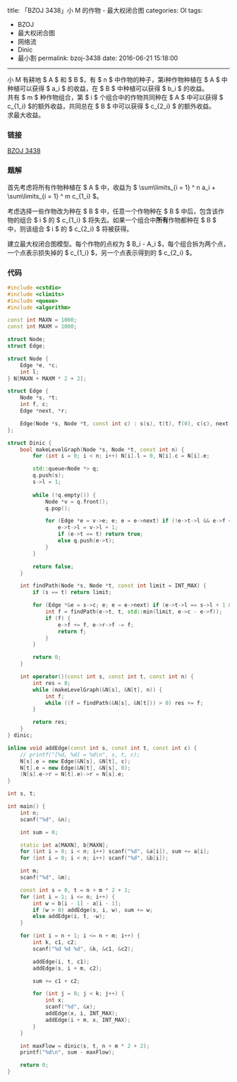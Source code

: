 title: 「BZOJ 3438」小 M 的作物 - 最大权闭合图
categories: OI
tags: 
  - BZOJ
  - 最大权闭合图
  - 网络流
  - Dinic
  - 最小割
permalink: bzoj-3438
date: 2016-06-21 15:18:00
---

小 M 有耕地 $ A $ 和 $ B $，有 $ n $ 中作物的种子，第i种作物种植在 $ A $ 中种植可以获得 $ a_i $ 的收益，在 $ B $ 中种植可以获得 $ b_i $ 的收益。  
共有 $ m $ 种作物组合，第 $ i $ 个组合中的作物共同种在 $ A $ 中可以获得 $ c_{1_i} $的额外收益，共同总在 $ B $ 中可以获得 $ c_{2_i} $ 的额外收益。  
求最大收益。

<!-- more -->

### 链接
[BZOJ 3438](http://www.lydsy.com/JudgeOnline/problem.php?id=3438)

### 题解
首先考虑将所有作物种植在 $ A $ 中，收益为 $ \sum\limits_{i = 1} ^ n a_i + \sum\limits_{i = 1} ^ m c_{1_i} $。

考虑选择一些作物改为种在 $ B $ 中，任意一个作物种在 $ B $ 中后，包含该作物的组合 $ i $ 的 $ c_{1_i} $ 将失去。如果一个组合中**所有**作物都种在 $ B $ 中，则该组合 $ i $ 的 $ c_{2_i} $ 将被获得。

建立最大权闭合图模型。每个作物的点权为 $ B_i - A_i $，每个组合拆为两个点，一个点表示损失掉的 $ c_{1_i} $，另一个点表示得到的 $ c_{2_i} $。

### 代码
```c++
#include <cstdio>
#include <climits>
#include <queue>
#include <algorithm>

const int MAXN = 1000;
const int MAXM = 1000;

struct Node;
struct Edge;

struct Node {
	Edge *e, *c;
	int l;
} N[MAXN + MAXM * 2 + 2];

struct Edge {
	Node *s, *t;
	int f, c;
	Edge *next, *r;

	Edge(Node *s, Node *t, const int c) : s(s), t(t), f(0), c(c), next(s->e) {}
};

struct Dinic {
	bool makeLevelGraph(Node *s, Node *t, const int n) {
		for (int i = 0; i < n; i++) N[i].l = 0, N[i].c = N[i].e;

		std::queue<Node *> q;
		q.push(s);
		s->l = 1;
		
		while (!q.empty()) {
			Node *v = q.front();
			q.pop();

			for (Edge *e = v->e; e; e = e->next) if (!e->t->l && e->f < e->c) {
				e->t->l = v->l + 1;
				if (e->t == t) return true;
				else q.push(e->t);
			}
		}

		return false;
	}

	int findPath(Node *s, Node *t, const int limit = INT_MAX) {
		if (s == t) return limit;

		for (Edge *&e = s->c; e; e = e->next) if (e->t->l == s->l + 1 && e->f < e->c) {
			int f = findPath(e->t, t, std::min(limit, e->c - e->f));
			if (f) {
				e->f += f, e->r->f -= f;
				return f;
			}
		}

		return 0;
	}

	int operator()(const int s, const int t, const int n) {
		int res = 0;
		while (makeLevelGraph(&N[s], &N[t], n)) {
			int f;
			while ((f = findPath(&N[s], &N[t])) > 0) res += f;
		}

		return res;
	}
} dinic;

inline void addEdge(const int s, const int t, const int c) {
	// printf("[%d, %d] = %d\n", s, t, c);
	N[s].e = new Edge(&N[s], &N[t], c);
	N[t].e = new Edge(&N[t], &N[s], 0);
	(N[s].e->r = N[t].e)->r = N[s].e;
}

int s, t;

int main() {
	int n;
	scanf("%d", &n);

	int sum = 0;

	static int a[MAXN], b[MAXN];
	for (int i = 0; i < n; i++) scanf("%d", &a[i]), sum += a[i];
	for (int i = 0; i < n; i++) scanf("%d", &b[i]);

	int m;
	scanf("%d", &m);

	const int s = 0, t = n + m * 2 + 1;
	for (int i = 1; i <= n; i++) {
		int w = b[i - 1] - a[i - 1];
		if (w > 0) addEdge(s, i, w), sum += w;
		else addEdge(i, t, -w);
	}

	for (int i = n + 1; i <= n + m; i++) {
		int k, c1, c2;
		scanf("%d %d %d", &k, &c1, &c2);

		addEdge(i, t, c1);
		addEdge(s, i + m, c2);

		sum += c1 + c2;

		for (int j = 0; j < k; j++) {
			int x;
			scanf("%d", &x);
			addEdge(x, i, INT_MAX);
			addEdge(i + m, x, INT_MAX);
		}
	}

	int maxFlow = dinic(s, t, n + m * 2 + 2);
	printf("%d\n", sum - maxFlow);

	return 0;
}
```

